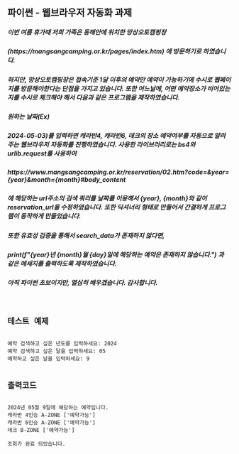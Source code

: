 <h2>파이썬 - 웹브라우저 자동화 과제</h2>
<h5>이번 여름 휴가때 저희 가족은 동해안에 위치한 망상오토캠핑장 <br></h5>
<h5>(https://mangsangcamping.or.kr/pages/index.htm) 에 방문하기로 하였습니다.<br></h5>
<h5>하지만, 망상오토캠핑장은 접속기준 1달 이후의 예약만 예약이 가능하기에 수시로 웹페이지를 방문해야한다는 단점을 가지고 있습니다. 또한 어느날에, 어떤 예약장소가 비어있는지를 수시로 체크해야 해서 다음과 같은 프로그램을 제작하였습니다.<br></h5>
<h5>원하는 날짜(Ex)<h5>2024-05-03)를 입력하면 캐라반4, 캐라반6, 데크의 장소 예약여부를 자동으로 알려주는 웹브라우저 자동화를 진행하였습니다. 사용한 라이브러리로는 bs4와 urlib.request를 사용하여 <br></h5>
<h5>https://www.mangsangcamping.or.kr/reservation/02.htm?code=&year={year}&month={month}#body_content <br> </h5>
<h5>에 해당하는 url주소의 검색 쿼리를 날짜를 이용해서 {year}, {month}와 같이 reservation_url을 수정하였습니다. 또한 딕셔너리 형태로 만들어서 간결하게 프로그램이 동작하게 만들었습니다. <br></h5>
<h5>또한 유효성 검증을 통해서 search_data가 존재하지 않다면, <h5>print(f"{year}년 {month}월 {day}일에 해당하는 예약은 존재하지 않습니다.") 과 같은 메세지를 출력하도록 제작하였습니다. <br></h5>
<h5>아직 파이썬 초보이지만, 열심히 배우겠습니다. 감사합니다. <br></h5>

<pre><code>
<h2>테스트 예제</h2>
예약 검색하고 싶은 년도를 입력하세요: 2024
예약 검색하고 싶은 달을 입력하세요: 05
예약하고 싶은 날을 입력하세요: 9

<h2>출력코드</h2>
2024년 05월 9일에 해당하는 예약입니다.
캐라반 4인승 A-ZONE ['예약가능']
캐라반 6인승 A-ZONE ['예약가능']
데크 B-ZONE ['예약가능']

조회가 완료 되었습니다.
</pre></code>

